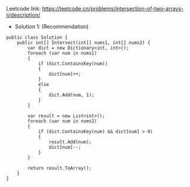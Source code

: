 Leetcode link: https://leetcode.cn/problems/intersection-of-two-arrays-ii/description/ 

- Solution 1: (Recommendation)
```
public class Solution {
    public int[] Intersect(int[] nums1, int[] nums2) {
        var dict = new Dictionary<int, int>();
        foreach (var num in nums1)
        {
            if (dict.ContainsKey(num))
            {
                dict[num]++;
            }
            else
            {
                dict.Add(num, 1);
            }
        }

        var result = new List<int>();
        foreach (var num in nums2)
        {
            if (dict.ContainsKey(num) && dict[num] > 0)
            {
                result.Add(num);
                dict[num]--;
            }
        }

        return result.ToArray();
    }
}
```
